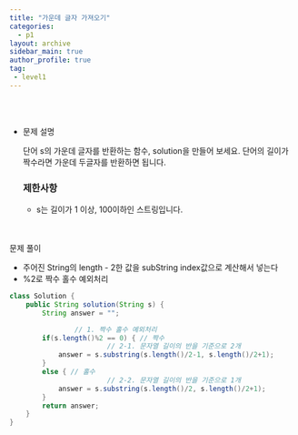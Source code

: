 ```yaml
---
title: "가운데 글자 가져오기"
categories:
  - p1
layout: archive
sidebar_main: true
author_profile: true
tag:
 - level1
---
```




<br>

<br>

- 문제 설명

    단어 s의 가운데 글자를 반환하는 함수, solution을 만들어 보세요. 단어의 길이가 짝수라면 가운데 두글자를 반환하면 됩니다.

    ### 제한사항

    - s는 길이가 1 이상, 100이하인 스트링입니다.

    <br>
    
    <br>

문제 풀이

- 주어진 String의 length - 2한 값을 subString index값으로 계산해서 넣는다
- %2로 짝수 홀수 예외처리

```java
class Solution {
    public String solution(String s) {
        String answer = "";

				// 1. 짝수 홀수 예외처리 
        if(s.length()%2 == 0) { // 짝수 
						// 2-1. 문자열 길이의 반을 기준으로 2개
            answer = s.substring(s.length()/2-1, s.length()/2+1);
        }
        else { // 홀수
						// 2-2. 문자열 길이의 반을 기준으로 1개
            answer = s.substring(s.length()/2, s.length()/2+1);
        }
        return answer;
    }
}
```

